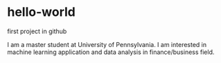 # hello-world
first project in github

I am a master student at University of Pennsylvania. I am interested in machine learning application and data analysis in finance/business field.
